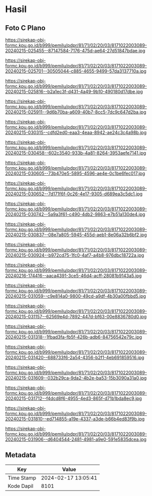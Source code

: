 # Hasil

## Foto C Plano

https://sirekap-obj-formc.kpu.go.id/b999/pemilu/pdpr/81/71/02/20/03/8171022003089-20240215-025455--87147584-7176-475d-ae64-27d51847bdae.jpg

https://sirekap-obj-formc.kpu.go.id/b999/pemilu/pdpr/81/71/02/20/03/8171022003089-20240215-025701--30505044-c885-4655-9499-57da3137710a.jpg

https://sirekap-obj-formc.kpu.go.id/b999/pemilu/pdpr/81/71/02/20/03/8171022003089-20240215-025816--b2a1ec3f-d431-4a49-9b10-490180d17dbe.jpg

https://sirekap-obj-formc.kpu.go.id/b999/pemilu/pdpr/81/71/02/20/03/8171022003089-20240215-025911--9d6b70ba-a609-40b7-8cc5-7dc9c647d2ba.jpg

https://sirekap-obj-formc.kpu.go.id/b999/pemilu/pdpr/81/71/02/20/03/8171022003089-20240215-030315--cdfd2ed0-eaa3-4eaa-8942-ae24c3c4a98b.jpg

https://sirekap-obj-formc.kpu.go.id/b999/pemilu/pdpr/81/71/02/20/03/8171022003089-20240215-030458--602c3540-933b-4a81-8264-3953aefe7141.jpg

https://sirekap-obj-formc.kpu.go.id/b999/pemilu/pdpr/81/71/02/20/03/8171022003089-20240215-030605--73b470e5-5895-4596-ae4e-0c1be6fec017.jpg

https://sirekap-obj-formc.kpu.go.id/b999/pemilu/pdpr/81/71/02/20/03/8171022003089-20240215-030652--7d171f6f-0c26-4e17-9305-d689ea3c5dc1.jpg

https://sirekap-obj-formc.kpu.go.id/b999/pemilu/pdpr/81/71/02/20/03/8171022003089-20240215-030742--5a9a3f61-c490-4db2-9863-e7b51a130de4.jpg

https://sirekap-obj-formc.kpu.go.id/b999/pemilu/pdpr/81/71/02/20/03/8171022003089-20240215-030837--08e7a805-5945-455d-aeb1-8e06a32b6bf2.jpg

https://sirekap-obj-formc.kpu.go.id/b999/pemilu/pdpr/81/71/02/20/03/8171022003089-20240215-030924--b972cd75-1fc0-4af7-a4b8-976dbc18722a.jpg

https://sirekap-obj-formc.kpu.go.id/b999/pemilu/pdpr/81/71/02/20/03/8171022003089-20240216-174416--aaca4391-3ce5-46d4-acff-28081b9143a5.jpg

https://sirekap-obj-formc.kpu.go.id/b999/pemilu/pdpr/81/71/02/20/03/8171022003089-20240215-031059--c9e814a0-9800-49cd-a9df-4b30a00fbbd5.jpg

https://sirekap-obj-formc.kpu.go.id/b999/pemilu/pdpr/81/71/02/20/03/8171022003089-20240215-031157--62569e4d-7892-447d-bf63-00e8836780d0.jpg

https://sirekap-obj-formc.kpu.go.id/b999/pemilu/pdpr/81/71/02/20/03/8171022003089-20240215-031318--1fbad3fa-fb5f-426b-adb6-84756542e79c.jpg

https://sirekap-obj-formc.kpu.go.id/b999/pemilu/pdpr/81/71/02/20/03/8171022003089-20240215-031420--688733f6-2a54-4356-b2f1-4eb691859516.jpg

https://sirekap-obj-formc.kpu.go.id/b999/pemilu/pdpr/81/71/02/20/03/8171022003089-20240215-031609--032b29ca-9da2-4b2e-ba53-15b3090a31a0.jpg

https://sirekap-obj-formc.kpu.go.id/b999/pemilu/pdpr/81/71/02/20/03/8171022003089-20240215-031712--f4dcd8f6-4955-4ed3-865f-d71b1bda8ec9.jpg

https://sirekap-obj-formc.kpu.go.id/b999/pemilu/pdpr/81/71/02/20/03/8171022003089-20240215-031810--ed714855-a19e-4337-a3de-b66b4ed83f9b.jpg

https://sirekap-obj-formc.kpu.go.id/b999/pemilu/pdpr/81/71/02/20/03/8171022003089-20240215-031906--d6404544-2481-4981-a9e0-591e5835dcea.jpg


## Metadata

| Key        | Value               |
| ---------- | ------------------- |
| Time Stamp | 2024-02-17 13:05:41 |
| Kode Dapil | 8101                |



